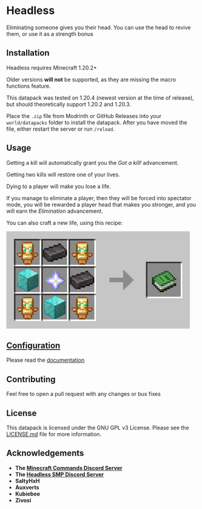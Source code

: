 # Headless

Eliminating someone gives you their head.
You can use the head to revive them, or use it as a strength bonus

## Installation

Headless requires Minecraft 1.20.2+

Older versions **will not** be supported, as they are missing the macro functions feature.

This datapack was tested on 1.20.4 (newest version at the time of release), but should theoretically support 1.20.2 and 1.20.3.

Place the `.zip` file from Modrinth or GitHub Releases into your `world/datapacks` folder to install the datapack. After you have moved the file, either restart the server or run `/reload`.

## Usage

Getting a kill will automatically grant you the *Got a kill!* advancement.

Getting two kills will restore one of your lives. 

Dying to a player will make you lose a life. 

If you manage to eliminate a player, then they will be forced into spectator mode, you will be rewarded a player head that makes you stronger, and you will earn the *Elimination* advancement.

You can also craft a new life, using this recipe:

[![recipe](docs/images/extra_life_crafting_recipe.png)](docs/images/extra_life_crafting_recipe.png)

## [Configuration](docs/configuration.md)

Please read the [documentation](docs/configuration.md)

## Contributing

Feel free to open a pull request with any changes or bux fixes

## License

This datapack is licensed under the GNU GPL v3 License. Please see the [LICENSE.md](LICENSE.md) file for more information.

## Acknowledgements

* **The [Minecraft Commands Discord Server](https://discord.gg/QAFXFtZ)**
* **The [Headless SMP Discord Server](https://discord.gg/NVzcUgjSV9)**
* **SaltyHxH**
* **Auxverts**
* **Kubiebee**
* **Zivosi**
